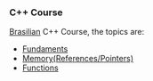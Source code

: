 ### C++ Course 

[Brasilian](https://www.udemy.com/course/cpp-essencial/) C++ Course, the topics are:

* [Fundaments](https://github.com/robsonoduarte/learn-c-cpp/tree/master/cpp-course/fundaments)
* [Memory(References/Pointers)](https://github.com/robsonoduarte/learn-c-cpp/tree/master/cpp-course/memory)
* [Functions](https://github.com/robsonoduarte/learn-c-cpp/tree/master/cpp-course/functions)

